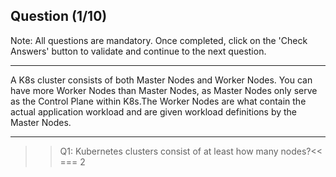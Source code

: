 ## Question (1/10)

Note: All questions are mandatory. Once completed, click on the 'Check Answers' button to validate and continue to the next question.

---

A K8s cluster consists of both Master Nodes and Worker Nodes. You can have more Worker Nodes than Master Nodes, as Master Nodes only serve as the Control Plane within K8s.The Worker Nodes are what contain the actual application workload and are given workload definitions by the Master Nodes.

---

>>Q1: Kubernetes clusters consist of at least how many nodes?<<
=== 2
